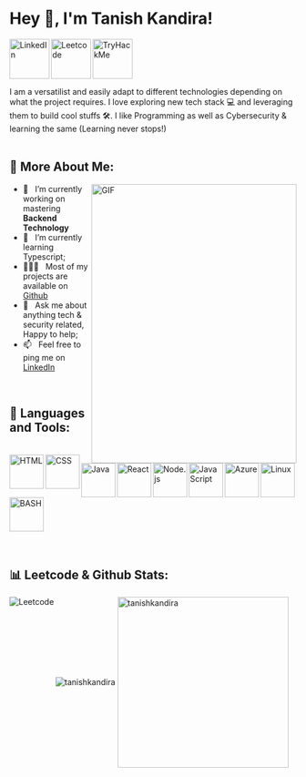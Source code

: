 # Hey 👋, I'm Tanish Kandira!
<a href='https://www.linkedin.com/in/tanishkandira/'><img align='left' alt="LinkedIn" src="https://github.com/tanishkandira/tanishkandira/assets/76102402/346baa38-d304-4f69-8d8a-645df2d4ac4c" height='70px'/></a>
<a href='https://leetcode.com/Tanish_K_/'><img align='left' alt="Leetcode" src="https://github.com/tanishkandira/tanishkandira/assets/76102402/f184310e-5956-4574-bc52-8afaa2d1cd6c" height='70px'/></a>
<a href='https://tryhackme.com/p/TanishK'><img alt="TryHackMe" src="https://github.com/tanishkandira/tanishkandira/assets/76102402/c6ddf2a2-cf7c-4e9c-b6f6-a7aa9815d3fb" height='70px'/></a>


I am a versatilist and easily adapt to different technologies depending on what the project requires. I love exploring new tech stack 💻 and leveraging them to build cool stuffs 🛠️.
I like Programming as well as Cybersecurity & learning the same (Learning never stops!) 
<br/>
<br/>

## 🧐 More About Me:

<img align="right" alt="GIF" src="https://github.com/tanishkandira/tanishkandira/assets/76102402/ce99667d-25bf-4796-a8a4-2e0b36583c33" height="490px" width="360px"/>
  
- 🔭 &nbsp; I’m currently working on mastering **Backend Technology**
- 🌱 &nbsp; I’m currently learning Typescript; 
- 👨🏻‍💻 &nbsp; Most of my projects are available on [Github](https://github.com/tanishkandira?tab=repositories)
- 💬 &nbsp; Ask me about anything tech & security related, Happy to help;
- 📫 &nbsp; Feel free to ping me on [LinkedIn](https://leetcode.com/Tanish_K_/)
<!-- - 📚 &nbsp; When I am free, I read fantasy, fiction novels as well as philosphical Books. Checkout my [Goodreads]() to see the book I have read-->

<br>

## 🔨 Languages and Tools:
<br>
<a href="https://developer.mozilla.org/en-US/docs/Web/HTML" target="_blank"><img align="left" alt="HTML" height ="60px" src="https://github.com/tanishkandira/tanishkandira/assets/76102402/b60e3dc1-fb45-419e-93a2-794ab4fcb938"/></a>
<a href="https://developer.mozilla.org/en-US/docs/Web/CSS" target="_blank"><img align="left" alt="CSS" height ="60px" src="https://github.com/tanishkandira/tanishkandira/assets/76102402/14fc2e63-a430-4e19-8386-91c0827dfb40"/></a>
<a href="https://www.java.com" target="_blank"><img align="left" alt="Java" height ="60px" src="https://github.com/tanishkandira/tanishkandira/assets/76102402/f1a5a24a-aa61-4781-ab99-3c12331ba575"/></a>
<a href="https://reactjs.org/" target="_blank"> <img align="left" alt="React" height ="60px" src="https://github.com/tanishkandira/tanishkandira/assets/76102402/344eb549-1605-410c-9995-f00fe6870e6c"/></a>
<a href="https://nodejs.org" target="_blank"><img align="left" alt="Node.js" height ="60px" src="https://github.com/tanishkandira/tanishkandira/assets/76102402/77a64944-6a71-4669-8e70-24c58ef4db34"/></a>
<a href="https://developer.mozilla.org/en-US/docs/Web/JavaScript" target="_blank"><img align="left" alt="JavaScript" height ="60px" src="https://github.com/tanishkandira/tanishkandira/assets/76102402/d6d0bbaf-7c14-4904-9dde-c5c6265342cc"/></a>
<a href="https://azure.microsoft.com/en-in" target="_blank"><img align="left" alt="Azure" height ="60px" src="https://github.com/tanishkandira/tanishkandira/assets/76102402/faa030c9-95c1-49c3-be93-d926c36792f6"/></a>
<a href="https://www.linux.org/" target="_blank"><img align="left" alt="Linux" height ="60px" src="https://github.com/tanishkandira/tanishkandira/assets/76102402/4b24f2cd-e0ec-4084-8645-de5c558742cc"/></a>
<a href="https://www.gnu.org/software/bash/" target="_blank"><img align="left" alt="BASH" height ="60px" src="https://github.com/tanishkandira/tanishkandira/assets/76102402/f0383abb-8272-45e0-ba4e-b4ad91652fb2"/></a>
<br>
<br>
<br>
<br>
<br>
<br>
<br>
<br>
<br>

## 📊 Leetcode & Github Stats:

<img align="left" alt="Leetcode" src="https://leetcard.jacoblin.cool/Tanish_K_?theme=dark&font=K2D&ext=activity"/>
<img align="center" alt="tanishkandira" src="https://github-readme-stats.vercel.app/api/top-langs?username=tanishkandira&show_icons=true&locale=en&layout=compact">
<img align="center" alt="tanishkandira" src="https://github-readme-stats.vercel.app/api?username=tanishkandira&show_icons=true&locale=en" height="300px" width="300px">

<!-- <img align="left" alt="tanishkandira" src="https://github-readme-streak-stats.herokuapp.com/?user=tanishkandira"> -->

<br>
<!--
### 🛠️ My Projects
-->
